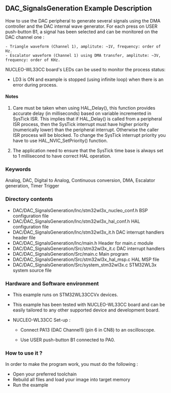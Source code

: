 ## <b>DAC_SignalsGeneration Example Description</b>

How to use the DAC peripheral to generate several signals using the DMA
controller and the DAC internal wave generator.
For each press on USER push-button B1, a signal has been selected and can be monitored on the DAC channel one :

    - Triangle waveform (Channel 1), amplitute: ~1V, frequency: order of Hz.
    - Escalator waveform (Channel 1) using DMA transfer, amplitute: ~3V, frequency: order of KHz.

NUCLEO-WL33CC board's LEDs can be used to monitor the process status:

  - LD3 is ON and example is stopped (using infinite loop) when there is an error during process.

#### <b>Notes</b>

 1. Care must be taken when using HAL_Delay(), this function provides accurate delay (in milliseconds)
    based on variable incremented in SysTick ISR. This implies that if HAL_Delay() is called from
    a peripheral ISR process, then the SysTick interrupt must have higher priority (numerically lower)
    than the peripheral interrupt. Otherwise the caller ISR process will be blocked.
    To change the SysTick interrupt priority you have to use HAL_NVIC_SetPriority() function.

 2. The application need to ensure that the SysTick time base is always set to 1 millisecond
    to have correct HAL operation.

### <b>Keywords</b>

Analog, DAC, Digital to Analog, Continuous conversion, DMA, Escalator generation, Timer Trigger

### <b>Directory contents</b>

  - DAC/DAC_SignalsGeneration/Inc/stm32wl3x_nucleo_conf.h     BSP configuration file
  - DAC/DAC_SignalsGeneration/Inc/stm32wl3x_hal_conf.h    HAL configuration file
  - DAC/DAC_SignalsGeneration/Inc/stm32wl3x_it.h          DAC interrupt handlers header file
  - DAC/DAC_SignalsGeneration/Inc/main.h                  Header for main.c module  
  - DAC/DAC_SignalsGeneration/Src/stm32wl3x_it.c          DAC interrupt handlers
  - DAC/DAC_SignalsGeneration/Src/main.c                  Main program
  - DAC/DAC_SignalsGeneration/Src/stm32wl3x_hal_msp.c     HAL MSP file
  - DAC/DAC_SignalsGeneration/Src/system_stm32wl3x.c      STM32WL3x system source file

### <b>Hardware and Software environment</b>

  - This example runs on STM32WL33CCVx devices.

  - This example has been tested with NUCLEO-WL33CC board and can be
    easily tailored to any other supported device and development board.

  - NUCLEO-WL33CC Set-up :
      
      - Connect PA13 (DAC Channel1) (pin 6 in CN8) to an oscilloscope.
      
      - Use USER push-button B1 connected to PA0.

### <b>How to use it ?</b>

In order to make the program work, you must do the following :

 - Open your preferred toolchain
 - Rebuild all files and load your image into target memory
 - Run the example
